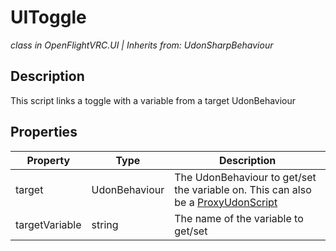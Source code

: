 # UIToggle
*class in OpenFlightVRC.UI | Inherits from: UdonSharpBehaviour*

## Description
This script links a toggle with a variable from a target UdonBehaviour

## Properties
| Property | Type | Description |
|-|-|-|
| target | UdonBehaviour | The UdonBehaviour to get/set the variable on. This can also be a [ProxyUdonScript](/ScriptReference/UI/ProxyUdonScript.md) |
| targetVariable | string | The name of the variable to get/set |
